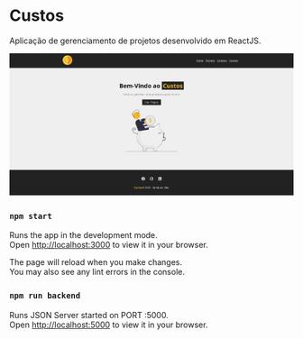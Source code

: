 # Custos
Aplicação de gerenciamento de projetos desenvolvido em ReactJS.

![Logo](./Custos.png)


### `npm start`

Runs the app in the development mode.\
Open [http://localhost:3000](http://localhost:3000) to view it in your browser.

The page will reload when you make changes.\
You may also see any lint errors in the console.

### `npm run backend`

Runs JSON Server started on PORT :5000.\
Open [http://localhost:5000](http://localhost:5000) to view it in your browser.
